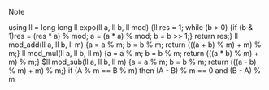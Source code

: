 > [!NOTE]
> using ll = long long
> ll expo(ll a, ll b, ll mod) {ll res = 1; while (b > 0) {if (b & 1)res = (res * a) % mod; a = (a * a) % mod; b = b >> 1;} return res;}
> ll mod_add(ll a, ll b, ll m) {a = a % m; b = b % m; return (((a + b) % m) + m) % m;}
> ll mod_mul(ll a, ll b, ll m) {a = a % m; b = b % m; return (((a * b) % m) + m) % m;}
> $ll mod_sub(ll a, ll b, ll m) {a = a % m; b = b % m; return (((a - b) % m) + m) % m;}
> if (A % m == B % m) then (A - B) % m == 0 and (B - A) % m
